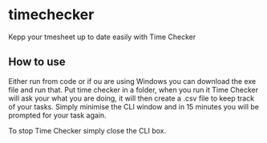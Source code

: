 # timechecker
Kepp your tmesheet up to date easily with Time Checker

## How to use
Either run from code or if ou are using Windows you can download the exe file and run that. Put time checker in a folder, when you run it Time Checker will ask your what you are doing, it will then create a .csv file to keep track of your tasks. Simply minimise the CLI window and in 15 minutes you will be prompted for your task again.

To stop Time Checker simply close the CLI box.
